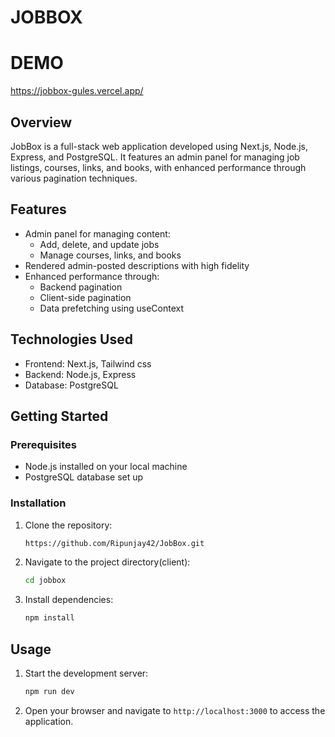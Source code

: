 # JOBBOX 

# DEMO
  https://jobbox-gules.vercel.app/

  
## Overview

JobBox is a full-stack web application developed using Next.js, Node.js, Express, and PostgreSQL. 
It features an admin panel for managing job listings, courses, links, and books, 
with enhanced performance through various pagination techniques.

## Features

- Admin panel for managing content:
  - Add, delete, and update jobs
  - Manage courses, links, and books
- Rendered admin-posted descriptions with high fidelity
- Enhanced performance through:
  - Backend pagination
  - Client-side pagination
  - Data prefetching using useContext

## Technologies Used

- Frontend: Next.js, Tailwind css
- Backend: Node.js, Express
- Database: PostgreSQL

## Getting Started

### Prerequisites
- Node.js installed on your local machine
- PostgreSQL database set up


### Installation

1. Clone the repository:

   ```bash
   https://github.com/Ripunjay42/JobBox.git
   ``` 

2. Navigate to the project directory(client):

   ```bash
   cd jobbox
   ```

3. Install dependencies:

   ```bash
   npm install
   ```

## Usage

1. Start the development server:

   ```bash
   npm run dev
   ```

2. Open your browser and navigate to `http://localhost:3000` to access the application.
